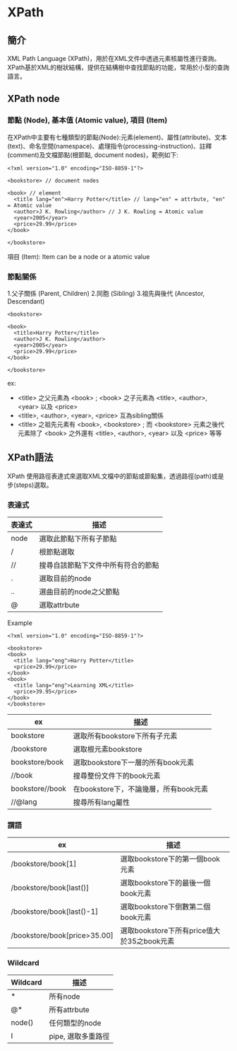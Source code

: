 # XPath

## 簡介
XML Path Language (XPath)，用於在XML文件中透過元素核屬性進行查詢。XPath基於XML的樹狀結構，提供在結構樹中查找節點的功能，常用於小型的查詢語言。

## XPath node

### 節點 (Node), 基本值 (Atomic value), 項目 (Item)
在XPath中主要有七種類型的節點(Node):元素(element)、屬性(attribute)、文本(text)、命名空間(namespace)、處理指令(processing-instruction)、註釋(comment)及文檔節點(根節點, document nodes)，範例如下:

	<?xml version="1.0" encoding="ISO-8859-1"?>

	<bookstore> // document nodes
	
	<book> // element
	  <title lang="en">Harry Potter</title> // lang="en" = attrbute, "en" = Atomic value
	  <author>J K. Rowling</author> // J K. Rowling = Atomic value
	  <year>2005</year>
	  <price>29.99</price>
	</book>
	
	</bookstore>

項目 (Item): Item can be a node or a atomic value

### 節點關係
1.父子關係 (Parent, Children)
2.同胞 (Sibling)
3.祖先與後代 (Ancestor, Descendant)

	<bookstore>
	
	<book>
	  <title>Harry Potter</title>
	  <author>J K. Rowling</author>
	  <year>2005</year>
	  <price>29.99</price>
	</book>
	
	</bookstore>

ex:

 - &lt;title&gt; 之父元素為 &lt;book&gt; ; &lt;book&gt; 之子元素為 &lt;title&gt;, &lt;author&gt;, &lt;year&gt; 以及 &lt;price&gt;
 - &lt;title&gt;, &lt;author&gt;, &lt;year&gt;, &lt;price&gt; 互為sibling關係
 - &lt;title&gt; 之祖先元素有 &lt;book&gt;, &lt;bookstore&gt; ; 而 &lt;bookstore&gt; 元素之後代元素除了 &lt;book&gt; 之外還有 &lt;title&gt;, &lt;author&gt;, &lt;year&gt; 以及 &lt;price&gt; 等等


## XPath語法
XPath 使用路徑表達式來選取XML文檔中的節點或節點集，透過路徑(path)或是步(steps)選取。

### 表達式
| 表達式 |描述|  
| ------ |----|
|node|選取此節點下所有子節點|  
|/|根節點選取|  
|//|搜尋自該節點下文件中所有符合的節點|
|.|選取目前的node|
|..|選曲目前的node之父節點|  
|@|選取attrbute|

 Example	
	
	<?xml version="1.0" encoding="ISO-8859-1"?>
	
	<bookstore>
	<book>
	  <title lang="eng">Harry Potter</title>
	  <price>29.99</price>
	</book>
	<book>
	  <title lang="eng">Learning XML</title>
	  <price>39.95</price>
	</book>
	</bookstore>

|ex|描述|
|-|-|
|bookstore|選取所有bookstore下所有子元素|
|/bookstore|選取根元素bookstore|
|bookstore/book|選取bookstore下一層的所有book元素|
|//book|搜尋整份文件下的book元素|
|bookstore//book|在bookstore下，不論幾層，所有book元素|
|//@lang|搜尋所有lang屬性|

### 謂語

|ex|描述|
|-|-|
|/bookstore/book[1]|選取bookstore下的第一個book元素|
|/bookstore/book[last()]|選取bookstore下的最後一個book元素|
|/bookstore/book[last()-1]|選取bookstore下倒數第二個book元素|
|/bookstore/book[price>35.00]|選取bookstore下所有price值大於35之book元素|

### Wildcard

|Wildcard|描述|
|-|-|
|*|所有node|
|@*|所有attrbute|
|node()|任何類型的node|
|&Iota;|pipe, 選取多重路徑|
